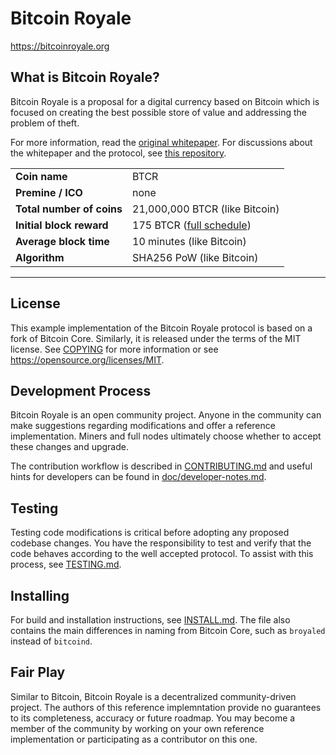 Bitcoin Royale
==============

https://bitcoinroyale.org

What is Bitcoin Royale?
-----------------------

Bitcoin Royale is a proposal for a digital currency based on Bitcoin which is focused on creating the best possible store of value and addressing the problem of theft.

For more information, read the [original whitepaper](https://bitcoinroyale.org/bitcoinroyale.pdf). For discussions about the whitepaper and the protocol, see [this repository](https://github.com/bitcoinroyale/whitepaper).

| | |
|-----------|-----------------------|
| **Coin name** | BTCR |
| **Premine / ICO** | none |
| **Total number of coins** | 21,000,000 BTCR (like Bitcoin) |
| **Initial block reward** | 175 BTCR ([full schedule](https://github.com/bitcoinroyale/whitepaper/issues/14)) |
| **Average block time** | 10 minutes (like Bitcoin) |
| **Algorithm** | SHA256 PoW (like Bitcoin) |

----

License
-------

This example implementation of the Bitcoin Royale protocol is based on a fork of Bitcoin Core. Similarly, it is released under the terms of the MIT license. See [COPYING](COPYING) for more information or see https://opensource.org/licenses/MIT.

Development Process
-------------------

Bitcoin Royale is an open community project. Anyone in the community can make suggestions regarding modifications and offer a reference implementation. Miners and full nodes ultimately choose whether to accept these changes and upgrade.

The contribution workflow is described in [CONTRIBUTING.md](CONTRIBUTING.md) and useful hints for developers can be found in [doc/developer-notes.md](doc/developer-notes.md).

Testing
-------

Testing code modifications is critical before adopting any proposed codebase changes. You have the responsibility to test and verify that the code behaves according to the well accepted protocol. To assist with this process, see [TESTING.md](TESTING.md).

Installing
----------

For build and installation instructions, see [INSTALL.md](INSTALL.md). The file also contains the main differences in naming from Bitcoin Core, such as `broyaled` instead of `bitcoind`.

Fair Play
---------

Similar to Bitcoin, Bitcoin Royale is a decentralized community-driven project. The authors of this reference implemntation provide no guarantees to its completeness, accuracy or future roadmap. You may become a member of the community by working on your own reference implementation or participating as a contributor on this one.
